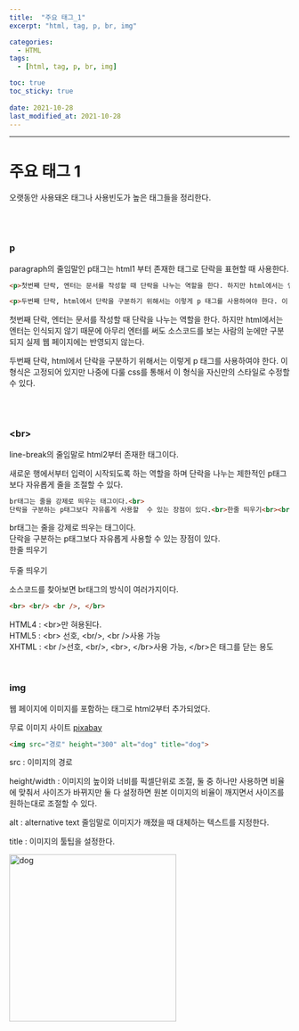 ```yaml
---
title:  "주요 태그_1"
excerpt: "html, tag, p, br, img"

categories:
  - HTML
tags:
  - [html, tag, p, br, img]

toc: true
toc_sticky: true
 
date: 2021-10-28 
last_modified_at: 2021-10-28
---  
```


***

<h1>주요 태그 1</h1>
오랫동안 사용돼온 태그나 사용빈도가 높은 태그들을 정리한다.  

<br/><br>

### p
paragraph의 줄임말인 p태그는 html1 부터 존재한 태그로 단락을 표현할 때 사용한다.   

```html
<p>첫번째 단락, 엔터는 문서를 작성할 때 단락을 나누는 역할을 한다. 하지만 html에서는 엔터는 인식되지 않기 때문에 아무리 엔터를 써도 소스코드를 보는 사람의 눈에만 구분되지 실제 웹 페이지에는 반영되지 않는다.</p>

<p>두번째 단락, html에서 단락을 구분하기 위해서는 이렇게 p 태그를 사용하여야 한다. 이 형식은 고정되어 있지만 나중에 다룰 css를 통해서 이 형식을 자신만의 스타일로 수정할 수 있다.<p>
```
<p>첫번째 단락, 엔터는 문서를 작성할 때 단락을 나누는 역할을 한다. 하지만 html에서는 엔터는 인식되지 않기 때문에 아무리 엔터를 써도 소스코드를 보는 사람의 눈에만 구분되지 실제 웹 페이지에는 반영되지 않는다.</p>

<p>두번째 단락, html에서 단락을 구분하기 위해서는 이렇게 p 태그를 사용하여야 한다. 이 형식은 고정되어 있지만 나중에 다룰 css를 통해서 이 형식을 자신만의 스타일로 수정할 수 있다.<p>

<br/><br/>

### \<br>  

line-break의 줄임말로 html2부터 존재한 태그이다.  

새로운 행에서부터 입력이 시작되도록 하는 역할을 하며 단락을 나누는 제한적인 p태그보다 자유롭게 줄을 조절할 수 있다.  

```html
br태그는 줄을 강제로 띄우는 태그이다.<br>
단락을 구분하는 p태그보다 자유롭게 사용할  수 있는 장점이 있다.<br>한줄 띄우기<br><br>두줄 띄우기
```

br태그는 줄을 강제로 띄우는 태그이다.<br>
단락을 구분하는 p태그보다 자유롭게 사용할  수 있는 장점이 있다.<br>
한줄 띄우기<br><br>두줄 띄우기

소스코드를 찾아보면 br태그의 방식이 여러가지이다.  

```html
<br> <br/> <br />, </br>
```

HTML4 : \<br>만 혀용된다.  
HTML5 : \<br> 선호, \<br/>, \<br />사용 가능  
XHTML : \<br />선호, \<br/>, \<br>, \</br>사용 가능, \</br>은 태그를 닫는 용도

<br>

### img

웹 페이지에 이미지를 포함하는 태그로 html2부터 추가되었다.  

무료 이미지 사이트 <a href="https://pixabay.com/ko/">pixabay</a>  

```html
<img src="경로" height="300" alt="dog" title="dog">
```
src : 이미지의 경로  

height/width : 이미지의 높이와 너비를 픽셀단위로 조절, 둘 중 하나만 사용하면 비율에 맞춰서 사이즈가 바뀌지만 둘 다 설정하면 원본 이미지의 비율이 깨지면서 사이즈를 원하는대로 조절할 수 있다.  

alt : alternative text 줄임말로 이미지가 깨졌을 때 대체하는 텍스트를 지정한다.  

title : 이미지의 툴팁을 설정한다.  

<img src="/Bakcoding.github.io/assets/images/20211028_Posting/1.jpg" height="300" alt="dog" title="dog">
